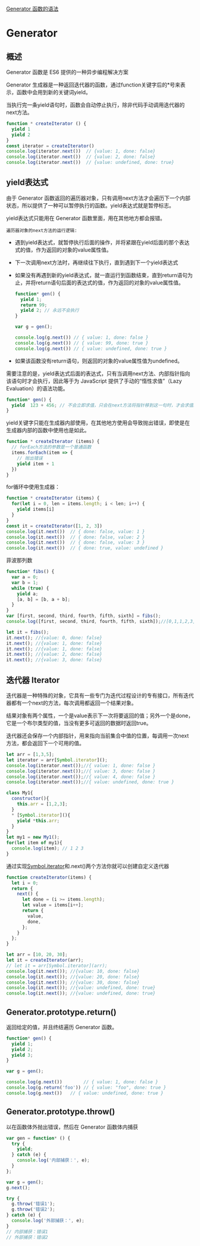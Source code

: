 
[Generator 函数的语法](https://es6.ruanyifeng.com/#docs/generator)

#  Generator
## 概述
Generator 函数是 ES6 提供的一种异步编程解决方案

Generator 生成器是一种返回迭代器的函数，通过function关键字后的*号来表示，函数中会用到新的关键词yield。



当执行完一条yield语句时，函数会自动停止执行，除非代码手动调用迭代器的next方法。
```js
function * createIterator () {
  yield 1
  yield 2
}
const iterator = createIterator()
console.log(iterator.next())  // {value: 1, done: false}
console.log(iterator.next())  // {value: 2, done: false}
console.log(iterator.next())  // {value: undefined, done: true}
```

## yield表达式

由于 Generator 函数返回的遍历器对象，只有调用next方法才会遍历下一个内部状态，所以提供了一种可以暂停执行的函数。yield表达式就是暂停标志。

yield表达式只能用在 Generator 函数里面，用在其他地方都会报错。

`遍历器对象的next方法的运行逻辑:`
* 遇到yield表达式，就暂停执行后面的操作，并将紧跟在yield后面的那个表达式的值，作为返回的对象的value属性值。

* 下一次调用next方法时，再继续往下执行，直到遇到下一个yield表达式

* 如果没有再遇到新的yield表达式，就一直运行到函数结束，直到return语句为止，并将return语句后面的表达式的值，作为返回的对象的value属性值。
  ```js
  function* gen() {
    yield 1;
    return 99;
    yield 2; // 永远不会执行
  }

  var g = gen();

  console.log(g.next()) // { value: 1, done: false }
  console.log(g.next()) // { value: 99, done: true }
  console.log(g.next()) // { value: undefined, done: true }
  ```

* 如果该函数没有return语句，则返回的对象的value属性值为undefined。




需要注意的是，yield表达式后面的表达式，只有当调用next方法、内部指针指向该语句时才会执行，因此等于为 JavaScript 提供了手动的“惰性求值”（Lazy Evaluation）的语法功能。

```js
function* gen() {
  yield  123 + 456; // 不会立即求值，只会在next方法将指针移到这一句时，才会求值。
}
```

yield关键字只能在生成器内部使用，在其他地方使用会导致抛出错误，即使是在生成器内部的函数中使用也是如此。


```js
function * createIterator (items) {
  // forEach方法的参数是一个普通函数
  items.forEach(item => {
    // 抛出错误
    yield item + 1
  })
}
```


for循环中使用生成器：
```js
function * createIterator (items) {
  for(let i = 0, len = items.length; i < len; i++) {
    yield items[i]
  }
}
const it = createIterator([1, 2, 3])
console.log(it.next())  // { done: false, value: 1 }
console.log(it.next())  // { done: false, value: 2 }
console.log(it.next())  // { done: false, value: 3 }
console.log(it.next())  // { done: true, value: undefined }
```

菲波那列数
```js
function* fibs() {
  var a = 0;
  var b = 1;
  while (true) {
    yield a;
    [a, b] = [b, a + b];
  }
}
var [first, second, third, fourth, fifth, sixth] = fibs();
console.log([first, second, third, fourth, fifth, sixth]);//[0,1,1,2,3,5]

let it = fibs();
it.next(); //{value: 0, done: false}
it.next(); //{value: 1, done: false}
it.next(); //{value: 1, done: false}
it.next(); //{value: 2, done: false}
it.next(); //{value: 3, done: false}
```

## 迭代器 Iterator
迭代器是一种特殊的对象，它具有一些专门为迭代过程设计的专有接口，所有迭代器都有一个next的方法，每次调用都返回一个结果对象。

结果对象有两个属性，一个是value表示下一次将要返回的值；另外一个是done，它是一个布尔类型的值，当没有更多可返回的数据时返回true。

迭代器还会保存一个内部指针，用来指向当前集合中值的位置，每调用一次next方法，都会返回下一个可用的值。

```js
let arr = [1,3,5];
let iterator = arr[Symbol.iterator]();
console.log(iterator.next());//{ value: 1, done: false }
console.log(iterator.next());//{ value: 3, done: false }
console.log(iterator.next());//{ value: 4, done: false }
console.log(iterator.next());//{ value: undefined, done: true }
```

```js
class My1{
  constructor(){
    this.arr = [1,2,3];
  }
  * [Symbol.iterator](){
    yield *this.arr;
  }
}
let my1 = new My1();
for(let item of my1){
  console.log(item); // 1 2 3
}
```

通过实现[Symbol.iterator]()和.next()两个方法你就可以创建自定义迭代器
```js
function createIterator(items) {
  let i = 0;
  return {
    next() {
      let done = (i >= items.length);
      let value = items[i++];
      return {
        value,
        done,
      };
    }
  };
}

let arr = [10, 20, 30];
let it = createIterator(arr); 
// let it = arr[Symbol.iterator](arr);
console.log(it.next()); //{value: 10, done: false}
console.log(it.next()); //{value: 20, done: false}
console.log(it.next()); //{value: 30, done: false}
console.log(it.next()); //{value: undefined, done: true}
console.log(it.next()); //{value: undefined, done: true}
```

## Generator.prototype.return()
返回给定的值，并且终结遍历 Generator 函数。

```js
function* gen() {
  yield 1;
  yield 2;
  yield 3;
}

var g = gen();

console.log(g.next())        // { value: 1, done: false }
console.log(g.return('foo')) // { value: "foo", done: true }
console.log(g.next())   // { value: undefined, done: true }
```

## Generator.prototype.throw()

以在函数体外抛出错误，然后在 Generator 函数体内捕获

```js
var gen = function* () {
  try {
    yield;
  } catch (e) {
    console.log('内部捕获：', e);
  }
};

var g = gen();
g.next();

try {
  g.throw('错误1');
  g.throw('错误2');
} catch (e) {
  console.log('外部捕获：', e);
}
// 内部捕获：错误1
// 外部捕获：错误2
```
